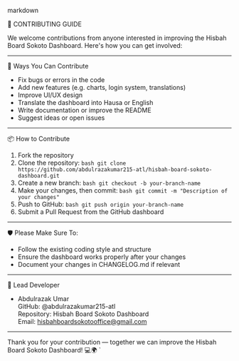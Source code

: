 markdown

🤝 CONTRIBUTING GUIDE

We welcome contributions from anyone interested in improving the Hisbah Board Sokoto Dashboard. Here's how you can get involved:

---

🧰 Ways You Can Contribute

- Fix bugs or errors in the code  
- Add new features (e.g. charts, login system, translations)  
- Improve UI/UX design  
- Translate the dashboard into Hausa or English  
- Write documentation or improve the README  
- Suggest ideas or open issues  

---

📦 How to Contribute

1. Fork the repository  
2. Clone the repository:
   `bash
   git clone https://github.com/abdulrazakumar215-atl/hisbah-board-sokoto-dashboard.git
   `
3. Create a new branch:
   `bash
   git checkout -b your-branch-name
   `
4. Make your changes, then commit:
   `bash
   git commit -m "Description of your changes"
   `
5. Push to GitHub:
   `bash
   git push origin your-branch-name
   `
6. Submit a Pull Request from the GitHub dashboard

---

🛡️ Please Make Sure To:

- Follow the existing coding style and structure  
- Ensure the dashboard works properly after your changes  
- Document your changes in CHANGELOG.md if relevant  

---

👤 Lead Developer

- Abdulrazak Umar  
  GitHub: @abdulrazakumar215-atl  
  Repository: Hisbah Board Sokoto Dashboard  
  Email: hisbahboardsokotooffice@gmail.com

---

Thank you for your contribution — together we can improve the Hisbah Board Sokoto Dashboard! 💻🌍
`
